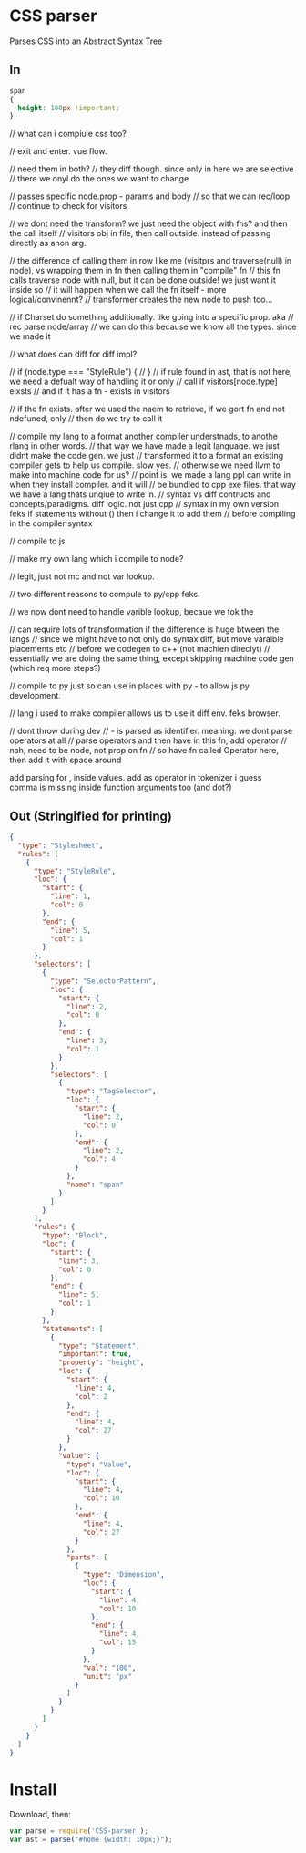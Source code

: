 # CSS parser
Parses CSS into an Abstract Syntax Tree

## In
```css
span
{
  height: 100px !important;
}
```
// what can i compiule css too?

// exit and enter. vue flow.

// need them in both?
// they diff though. since only in here we are selective
// there we onyl do the ones we want to change

// passes specific node.prop - params and body
// so that we can rec/loop
// continue to check for visitors

// we dont need the transform? we just need the object with fns? and then the call itself
// visitors obj in file, then call outside. instead of passing directly as anon arg.

// the difference of calling them in row like me (visitprs and traverse(null) in node), vs wrapping them in fn then calling them in "compile" fn
// this fn calls traverse node with null, but it can be done outside! we just want it inside so
// it will happen when we call the fn itself - more logical/convinennt?
// transformer creates the new node to push too...


// if Charset do something additionally. like going into a specific prop. aka
// rec parse node/array
// we can do this because we know all the types. since we made it

// what does can diff for diff impl?

// if (node.type === "StyleRule") {
// }
// if rule found in ast, that is not here, we need a defualt way of handling it or only
// call if visitors[node.type] eixsts
// and if it has a fn - exists in visitors

// if the fn exists. after we used the naem to retrieve, if we gort fn and not ndefuned, only
// then do we try to call it

// compile my lang to a format another compiler understnads, to anothe rlang in other words.
// that way we have made a legit language. we just didnt make the code gen. we just
// transformed it to a format an existing compiler gets to help us compile. slow yes.
// otherwise we need llvm to make into machine code for us?
// point is: we made a lang ppl can write in when they install compiler. and it will
// be bundled to cpp exe files. that way we have a lang thats unqiue to write in.
// syntax vs diff contructs and concepts/paradigms. diff logic. not just cpp
// syntax in my own version feks if statements without () then i change it to add them
// before compiling in the compiler syntax

// compile to js

// make my own lang which i compile to node?


// legit, just not mc and not var lookup.

// two different reasons to compule to py/cpp feks.

// we now dont need to handle varible lookup, becaue we tok the

// can require lots of transformation if the difference is huge btween the langs
// since we might have to not only do syntax diff, but move varaible placements etc
// before we codegen to c++ (not machien direclyt)
// essentially we are doing the same thing, except skipping machine code gen (which req more steps?)

// compile to py just so can use in places with py - to allow js py development.

// lang i used to make compiler allows us to use it diff env. feks browser.


// dont throw during dev
// - is parsed as identifier. meaning: we dont parse operators at all
// parse operators and then have in this fn, add operator
// nah, need to be node, not prop on fn
// so have fn called Operator here, then add it with space around

add parsing for , inside values. add as operator in tokenizer i guess  
comma is missing inside function arguments too (and dot?)

## Out (Stringified for printing)
```json
{
  "type": "Stylesheet",
  "rules": [
    {
      "type": "StyleRule",
      "loc": {
        "start": {
          "line": 1,
          "col": 0
        },
        "end": {
          "line": 5,
          "col": 1
        }
      },
      "selectors": [
        {
          "type": "SelectorPattern",
          "loc": {
            "start": {
              "line": 2,
              "col": 0
            },
            "end": {
              "line": 3,
              "col": 1
            }
          },
          "selectors": [
            {
              "type": "TagSelector",
              "loc": {
                "start": {
                  "line": 2,
                  "col": 0
                },
                "end": {
                  "line": 2,
                  "col": 4
                }
              },
              "name": "span"
            }
          ]
        }
      ],
      "rules": {
        "type": "Block",
        "loc": {
          "start": {
            "line": 3,
            "col": 0
          },
          "end": {
            "line": 5,
            "col": 1
          }
        },
        "statements": [
          {
            "type": "Statement",
            "important": true,
            "property": "height",
            "loc": {
              "start": {
                "line": 4,
                "col": 2
              },
              "end": {
                "line": 4,
                "col": 27
              }
            },
            "value": {
              "type": "Value",
              "loc": {
                "start": {
                  "line": 4,
                  "col": 10
                },
                "end": {
                  "line": 4,
                  "col": 27
                }
              },
              "parts": [
                {
                  "type": "Dimension",
                  "loc": {
                    "start": {
                      "line": 4,
                      "col": 10
                    },
                    "end": {
                      "line": 4,
                      "col": 15
                    }
                  },
                  "val": "100",
                  "unit": "px"
                }
              ]
            }
          }
        ]
      }
    }
  ]
}                                            
```


# Install
Download, then:

```js
var parse = require('CSS-parser');
var ast = parse("#home {width: 10px;}");
```
